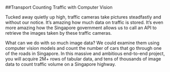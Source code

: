 ##Transport Counting Traffic with Computer Vision

Tucked away quietly up high, traffic cameras take pictures steadfastly and without our notice. It’s amazing how much data on traffic is stored. It’s even more amazing how the Singapore government allows us to call an API to retrieve the images taken by these traffic cameras.

What can we do with so much image data? We could examine them using computer vision models and count the number of cars that go through one of the roads in Singapore. In this massive and ambitious end-to-end project, you will acquire 2M+ rows of tabular data, and tens of thousands of image data to count traffic volume on a Singapore highway. 
